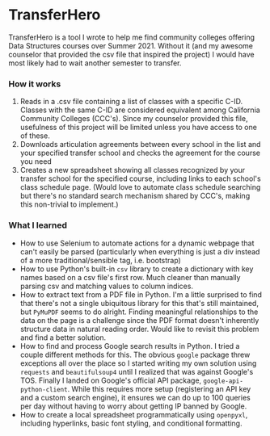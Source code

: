 # TransferHero

TransferHero is a tool I wrote to help me find community colleges offering Data Structures courses over Summer 2021.  Without it (and my awesome counselor that provided the csv file that inspired the project) I would have most likely had to wait another semester to transfer.

### How it works
1. Reads in a .csv file containing a list of classes with a specific C-ID.  Classes with the same C-ID are considered equivalent among California Community Colleges (CCC's).  Since my counselor provided this file, usefulness of this project will be limited unless you have access to one of these.
1. Downloads articulation agreements between every school in the list and your specified transfer school and checks the agreement for the course you need
1. Creates a new spreadsheet showing all classes recognized by your transfer school for the specified course, including links to each school's class schedule page.  (Would love to automate class schedule searching but there's no standard search mechanism shared by CCC's, making this non-trivial to implement.)

### What I learned

- How to use Selenium to automate actions for a dynamic webpage that can't easily be parsed (particularly when everything is just a div instead of a more traditional/sensible tag, i.e. bootstrap)
- How to use Python's built-in `csv` library to create a dictionary with key names based on a csv file's first row.  Much cleaner than manually parsing csv and matching values to column indices.
- How to extract text from a PDF file in Python. I'm a little surprised to find that there's not a single ubiquitous library for this that's still maintained, but `PyMuPDF` seems to do alright.  Finding meaningful relationships to the data on the page is a challenge since the PDF format doesn't inherently structure data in natural reading order.  Would like to revisit this problem and find a better solution.
- How to find and process Google search results in Python.  I tried a couple different methods for this.  The obvious `google` package threw exceptions all over the place so I started writing my own solution using `requests` and `beautifulsoup4` until I realized that was against Google's TOS.  Finally I landed on Google's official API package, `google-api-python-client`.  While this requires more setup (registering an API key and a custom search engine), it ensures we can do up to 100 queries per day without having to worry about getting IP banned by Google.
- How to create a local spreadsheet programmatically using `openpyxl`, including hyperlinks, basic font styling, and conditional formatting.
